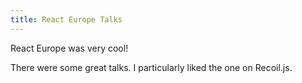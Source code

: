 ```yaml
---
title: React Europe Talks
---
```


React Europe was very cool!

There were some great talks. I particularly liked the one on Recoil.js.
